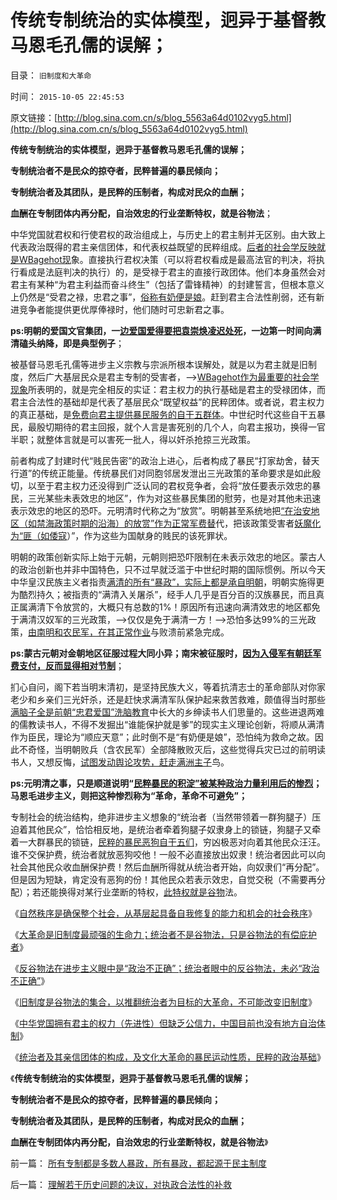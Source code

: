 # 传统专制统治的实体模型，迥异于基督教马恩毛孔儒的误解；

目录： `旧制度和大革命` 

时间： `2015-10-05 22:45:53` 

原文链接：[http://blog.sina.com.cn/s/blog_5563a64d0102vyg5.html](http://blog.sina.com.cn/s/blog_5563a64d0102vyg5.html)

**传统专制统治的实体模型，迥异于基督教马恩毛孔儒的误解；**

**专制统治者不是民众的掠夺者，民粹普遍的暴民倾向；**

**专制统治者及其团队，是民粹的压制者，构成对民众的血酬；**

**血酬在专制团体内再分配，自治效忠的行业垄断特权，就是谷物法**；

中华党国就君权和行使君权的政治组成上，与历史上的君主制并无区别。由大致上代表政治既得的君主亲信团体，和代表权益既望的民粹组成。[后者的社会学反映就是WBagehot现](../../../2015/5/23/常识是对合法性的检验，“人民没信仰，公信力下降”的社会学解读；.md)象。直接执行君权决策（可以将君权看成是最高法官的判决，将执行看成是法庭判决的执行）的，是受禄于君主的直接行政团体。他们本身虽然会对君主有某种“为君主利益而奋斗终生”（包括了雷锋精神）的封建誓言，但根本意义上仍然是“受君之禄，忠君之事”，[俗称有奶便是娘](../../../2013/2/16/狗腿子“有奶便是娘，缺奶便卖娘”的“忠心耿耿”.md)。赶到君主合法性削弱，还有新进竞争者能提供更优厚俸禄时，他们随时可忠新君之事。

**ps:明朝的爱国文官集团，一[边爱国爱得要把袁崇焕凌迟处死](../../../2008/10/26/阎崇年、金庸力挺袁崇焕体现真正的爱国者本色.md)，一边第一时间向满清磕头纳降，即是典型例子**；

被基督马恩毛孔儒等进步主义宗教与宗派所根本误解处，就是以为君主就是旧制度，然后广大基层民众是君主专制的受害者，——>[WBagehot作为最重要的社会学现象](../../../2011/12/3/公有制特征是民粹化，劣币驱逐良币.md)所表明的，就是完全相反的实证：君主权力的执行基础是君主的受禄团体，而君主合法性的基础却是代表了基层民众“既望权益”的民粹团体。或者说，君主权力的真正基础，是[免费向君主提供暴民服务的自干五群体](../../../2013/6/20/民粹信仰“低人权＝中央集权”，“能哭的暴民有奶吃”.md)。中世纪时代这些自干五暴民，最殷切期待的君主回报，就个人言是害死别的几个人，向君主报功，换得一官半职；就整体言就是可以害死一批人，得以奸杀抢掠三光政策。

前者构成了封建时代“贱民告密”的政治上进心，后者构成了暴民“打家劫舍，替天行道”的传统正能量。传统暴民们对同胞邻居发泄出三光政策的革命要求是如此殷切，以至于君主权力还没得到广泛认同的君权竞争者，会将“放任要表示效忠的暴民，三光某些未表效忠的地区”，作为对这些暴民集团的慰劳，也是对其他未迅速表示效忠的地区的恐吓。元明清时代称之为“放赏”。明朝甚至系统地把[“在治安地区（如禁海政策时期的沿海）的放赏”作为正常军费替](../../../2013/2/10/明朝的组织部，宣传部，教育部，国企卫所.md)代，把该政策受害者[妖魔化为“匪（如倭寇](../../../2010/8/27/威继光“灭商”；中央集权社会的败灭规律.md)）”，作为这些为国献身的贱民的该死罪状。

明朝的政策创新实际上始于元朝，元朝则把恐吓限制在未表示效忠的地区。蒙古人的政治创新也并非中国特色，只不过早就泛滥于中世纪时期的国际惯例。所以今天中华皇汉民族主义者指责[满清的所有“暴政”，实际上都是承自明朝](../../../2013/2/13/清朝经济比明朝发达得多，明清党争彼此监督的三权分立.md)，明朝实施得更为酷烈持久；被指责的“满清入关屠杀”，经手人几乎是百分百的汉族暴民，而且真正属满清下令放赏的，大概只有总数的1%！原因所有迅速向满清效忠的地区都免于满清汉奴军的三光政策，——>仅仅是免于满清一方！——>恐怕多达99%的三光政策，[由南明和农民军，在其正常作业](../../../2013/1/19/明清“反户籍制度的改土归流”，“左右”融合起来闹革命.md)与败溃前紧急完成。

**ps:蒙古元朝对金朝地区征服过程大同小异；南宋被征服时，[因为入侵军有朝廷军费支付，反而显得相对节制](../../../2010/8/27/明朝对华汉社会摧残远甚蒙古入侵.md)**；

扪心自问，阁下若当明末清初，是坚持民族大义，等着抗清志士的革命部队对你家老少和乡亲们三光奸杀，还是赶快求满清军队保护起来救苦救难，颇值得当时那些[满脑子全是前朝“忠君爱国”洗脑教育](../../../2008/10/25/明末历史在儒教道德口水仗中模糊.md)中长大的乡绅读书人们思量的。这些进退两难的儒教读书人，不得不发掘出“谁能保护就是爹”的现实主义理论创新，将顺从满清作为臣民，理论为“顺应天意”；此时倒不是“有奶便是娘”，恐怕纯为救命之故。因此不奇怪，当明朝败兵（含农民军）全部降散败灭后，这些觉得兵灾已过的前明读书人，又想反悔，[试图发动舆论攻势，赶走满洲主子](../../../2014/4/20/“仁者无敌”“开明专制”都正相关于经济环境繁荣；.md)鸟。

**ps:元明清之事，只是顺道说明“[民粹暴民的积淀”被某种政治力量利用后的惨烈](../../../2010/3/3/为什么历史治乱循环总是不息更残暴？.md)；马恩毛进步主义，则把这种惨烈称为“革命，革命不可避免”；**

专制社会的统治结构，绝非进步主义想象的“统治者（当然带领着一群狗腿子）压迫着其他民众”，恰恰相反地，是统治者牵着狗腿子奴隶身上的锁链，狗腿子又牵着一大群暴民的锁链，[民粹的暴民恶狗自干五们](../../../2012/6/11/愚民公害总是某一层次的统治者；.md)，穷凶极恶对向着其他民众汪汪。谁不交保护费，统治者就放恶狗咬他！一般不必直接放出奴隶！统治者因此可以向社会其他民众收血酬保护费！然后血酬所得就从统治者开始，向奴隶们“再分配”。但是因为短缺，肯定没有恶狗的份！其他民众若表示效忠，自觉交税（不需要再分配）；若还能换得对某行业垄断的特权，[此特权就是谷物](../../../2015/9/28/反谷物法是“不革命”的“革命”，是渐进的“不太渐进”；.md)法。

《[自然秩序是确保整个社会，从基层起具备自我修复的能力和机会的社会秩序](../../../2015/9/26/自然秩序的定义和自然转型，谷物法和传统意义上的不公平.md)》

《[大革命是旧制度最顽强的生命力；统治者不是谷物法，只是谷物法的有偿庇护者](../../../2015/9/27/大革命是旧制度最顽强的生命力；.md)》

《[反谷物法在进步主义眼中是“政治不正确”；统治者眼中的反谷物法，未必“政治不正确”](../../../2015/9/28/反谷物法是“不革命”的“革命”，是渐进的“不太渐进”；.md)》

《[旧制度是谷物法的集合，以推翻统治者为目标的大革命，不可能改变旧制度](../../../2015/9/29/统治者不是谷物法，也不是特殊利益集团，大革命不可能改变旧制度.md)》

《[中华党国拥有君主的权力（先进性）但缺乏公信力，中国目前也没有地方自治体制](../../../2015/9/30/中国现实条件，根本没有“司法独立，三权分立”可能性；.md)》

《[统治者及其亲信团体的构成，及文化大革命的暴民运动性质，民粹的政治基础](../../../2015/10/4/理解若干历史问题的决议，对执政合法性的补救.md)》

《**传统专制统治的实体模型，迥异于基督教马恩毛孔儒的误解；**

**专制统治者不是民众的掠夺者，民粹普遍的暴民倾向；**

**专制统治者及其团队，是民粹的压制者，构成对民众的血酬；**

**血酬在专制团体内再分配，自治效忠的行业垄断特权，就是谷物法**》

前一篇： [所有专制都是多数人暴政，所有暴政，都起源于民主制度](../../../2015/10/6/所有专制都是多数人暴政，所有暴政，都起源于民主制度.md)

后一篇： [理解若干历史问题的决议，对执政合法性的补救](../../../2015/10/4/理解若干历史问题的决议，对执政合法性的补救.md)

